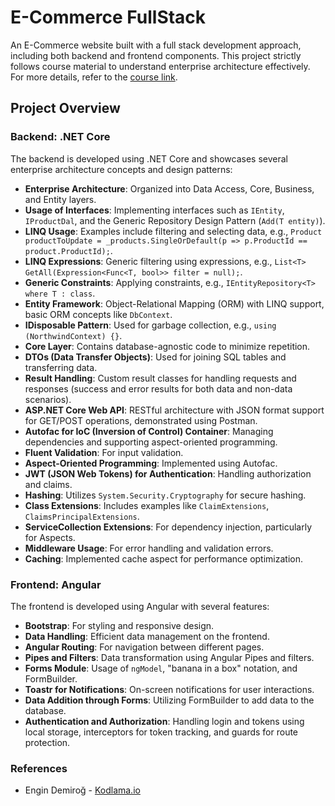 # E-Commerce FullStack

An E-Commerce website built with a full stack development approach, including both backend and frontend components. This project strictly follows course material to understand enterprise architecture effectively. For more details, refer to the [course link](https://www.kodlama.io/p/yazilim-gelistirici-yetistirme-kampi).

## Project Overview

### Backend: .NET Core

The backend is developed using .NET Core and showcases several enterprise architecture concepts and design patterns:

- **Enterprise Architecture**: Organized into Data Access, Core, Business, and Entity layers.
- **Usage of Interfaces**: Implementing interfaces such as `IEntity`, `IProductDal`, and the Generic Repository Design Pattern (`Add(T entity)`).
- **LINQ Usage**: Examples include filtering and selecting data, e.g., `Product productToUpdate = _products.SingleOrDefault(p => p.ProductId == product.ProductId);`.
- **LINQ Expressions**: Generic filtering using expressions, e.g., `List<T> GetAll(Expression<Func<T, bool>> filter = null);`.
- **Generic Constraints**: Applying constraints, e.g., `IEntityRepository<T> where T : class`.
- **Entity Framework**: Object-Relational Mapping (ORM) with LINQ support, basic ORM concepts like `DbContext`.
- **IDisposable Pattern**: Used for garbage collection, e.g., `using (NorthwindContext) {}`.
- **Core Layer**: Contains database-agnostic code to minimize repetition.
- **DTOs (Data Transfer Objects)**: Used for joining SQL tables and transferring data.
- **Result Handling**: Custom result classes for handling requests and responses (success and error results for both data and non-data scenarios).
- **ASP.NET Core Web API**: RESTful architecture with JSON format support for GET/POST operations, demonstrated using Postman.
- **Autofac for IoC (Inversion of Control) Container**: Managing dependencies and supporting aspect-oriented programming.
- **Fluent Validation**: For input validation.
- **Aspect-Oriented Programming**: Implemented using Autofac.
- **JWT (JSON Web Tokens) for Authentication**: Handling authorization and claims.
- **Hashing**: Utilizes `System.Security.Cryptography` for secure hashing.
- **Class Extensions**: Includes examples like `ClaimExtensions`, `ClaimsPrincipalExtensions`.
- **ServiceCollection Extensions**: For dependency injection, particularly for Aspects.
- **Middleware Usage**: For error handling and validation errors.
- **Caching**: Implemented cache aspect for performance optimization.

### Frontend: Angular

The frontend is developed using Angular with several features:

- **Bootstrap**: For styling and responsive design.
- **Data Handling**: Efficient data management on the frontend.
- **Angular Routing**: For navigation between different pages.
- **Pipes and Filters**: Data transformation using Angular Pipes and filters.
- **Forms Module**: Usage of `ngModel`, "banana in a box" notation, and FormBuilder.
- **Toastr for Notifications**: On-screen notifications for user interactions.
- **Data Addition through Forms**: Utilizing FormBuilder to add data to the database.
- **Authentication and Authorization**: Handling login and tokens using local storage, interceptors for token tracking, and guards for route protection.

### References

- Engin Demiroğ - [Kodlama.io](https://www.kodlama.io/courses/1235979/)
